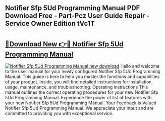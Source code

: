 ## Notifier Sfp 5Ud Programming Manual PDF Download Free - Part-Pcz User Guide Repair - Service Owner Edition tVc1T

# <h2><a href="http://bc54488.oget.top/?id=Notifier+Sfp+5Ud+Programming+Manual">🔗Download New 👉🔴 Notifier Sfp 5Ud Programming Manual</a></h2>

[![Notifier Sfp 5Ud Programming Manual new download](https://i.imgur.com/5g1atiW.png)](http://bc54488.oget.top/?id=Notifier+Sfp+5Ud+Programming+Manual)
Hello and welcome to the user manual for your newly configured Notifier Sfp 5Ud Programming Manual. This guide is here to help you master the functions and capabilities of your product. Inside, you will find detailed instructions for installation, usage, maintenance, and troubleshooting. Operating Instructions This manual outlines the correct operating procedures for your new Notifier Sfp 5Ud Programming Manual. Experience the power of list of features with your new Notifier Sfp 5Ud Programming Manual. Your Feedback is Valued Notifier Sfp 5Ud Programming Manual. We appreciate your input and are committed to providing you with exceptional service.
